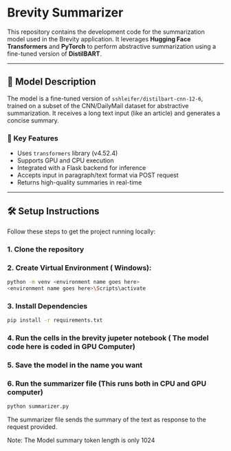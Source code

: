 # Brevity Summarizer

This repository contains the development code for the summarization model used in the Brevity application. It leverages **Hugging Face Transformers** and **PyTorch** to perform abstractive summarization using a fine-tuned version of **DistilBART**.

---

## 🧠 Model Description

The model is a fine-tuned version of `sshleifer/distilbart-cnn-12-6`, trained on a subset of the CNN/DailyMail dataset for abstractive summarization. It receives a long text input (like an article) and generates a concise summary.

### 🔧 Key Features

- Uses `transformers` library (v4.52.4)
- Supports GPU and CPU execution
- Integrated with a Flask backend for inference
- Accepts input in paragraph/text format via POST request
- Returns high-quality summaries in real-time

---

## 🛠 Setup Instructions

Follow these steps to get the project running locally:

### 1. Clone the repository
### 2. Create Virtual Environment ( Windows):
```bash
python -m venv <environment name goes here>
<environment name goes here>\Scripts\activate
```
### 3. Install Dependencies
```bash
pip install -r requirements.txt
```
### 4. Run the cells in the brevity jupeter notebook ( The model code here is coded in GPU Computer)
### 5. Save the model in the name you want
### 6. Run the summarizer file (This runs both in CPU and GPU computer)
```bash
python summarizer.py
```

The summarizer file sends the summary of the text as response to the request provided.

Note: The Model summary token length is only 1024
